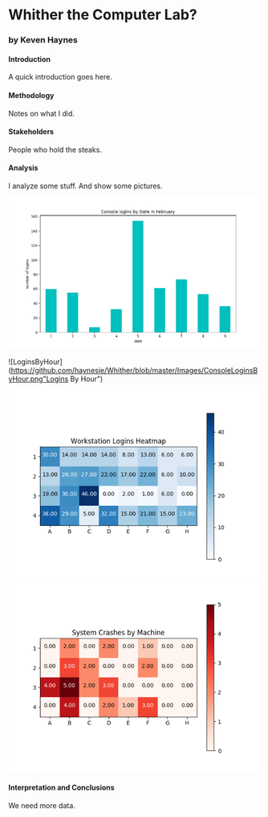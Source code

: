 #  Whither the Computer Lab?
### by Keven Haynes

#### Introduction
A quick introduction goes here. 

####  Methodology
Notes on what I did. 


####  Stakeholders 
People who hold the steaks. 

#### Analysis

I analyze some stuff. And show some pictures. 

![LoginsByDate](https://github.com/haynesie/Whither/blob/master/Images/ConsoleLoginsByDate.png "Logins by Date")

![LoginsByHour](https://github.com/haynesie/Whither/blob/master/Images/ConsoleLoginsByHour.png"Logins By Hour")

![logins](https://github.com/haynesie/Whither/blob/master/Images/WorkstationLoginsByMachine.png "Logins by Machine")
![crashes](https://github.com/haynesie/Whither/blob/master/Images/SystemCrashesByMachine.png "Crashes By Machine")


#### Interpretation and Conclusions
We need more data. 


